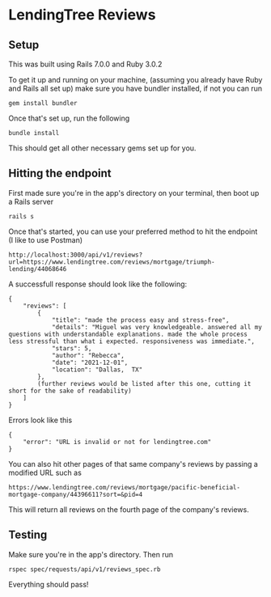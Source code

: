 # LendingTree Reviews

## Setup

This was built using Rails 7.0.0 and Ruby 3.0.2

To get it up and running on your machine, (assuming you already have Ruby and Rails all set up) make sure you have bundler installed, if not you can run 
```
gem install bundler
```
Once that's set up, run the following
```
bundle install
```
This should get all other necessary gems set up for you. 

## Hitting the endpoint

First made sure you're in the app's directory on your terminal, then boot up a Rails server
```
rails s
```
Once that's started, you can use your preferred method to hit the endpoint (I like to use Postman)
```
http://localhost:3000/api/v1/reviews?url=https://www.lendingtree.com/reviews/mortgage/triumph-lending/44068646
```
A successfull response should look like the following: 
```
{
    "reviews": [
        {
            "title": "made the process easy and stress-free",
            "details": "Miguel was very knowledgeable. answered all my questions with understandable explanations. made the whole process less stressful than what i expected. responsiveness was immediate.",
            "stars": 5,
            "author": "Rebecca",
            "date": "2021-12-01",
            "location": "Dallas,  TX"
        },
        (further reviews would be listed after this one, cutting it short for the sake of readability)
    ]
}
```
Errors look like this
```
{
    "error": "URL is invalid or not for lendingtree.com"
}
```
You can also hit other pages of that same company's reviews by passing a modified URL such as
```
https://www.lendingtree.com/reviews/mortgage/pacific-beneficial-mortgage-company/44396611?sort=&pid=4
```
This will return all reviews on the fourth page of the company's reviews.

## Testing 

Make sure you're in the app's directory. Then run
```
rspec spec/requests/api/v1/reviews_spec.rb
```
Everything should pass! 
